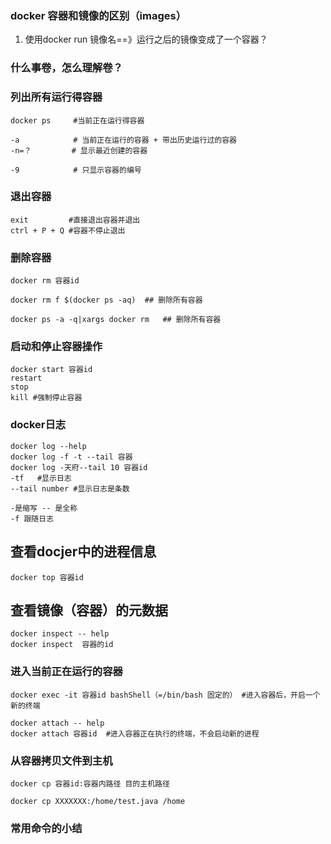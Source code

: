 ### docker 容器和镜像的区别（images）
1. 使用docker run 镜像名==》运行之后的镜像变成了一个容器？
### 什么事卷，怎么理解卷？
### 列出所有运行得容器
```
docker ps     #当前正在运行得容器

-a            # 当前正在运行的容器 + 带出历史运行过的容器
-n=？         # 显示最近创建的容器

-9            # 只显示容器的编号
```


### 退出容器
```
exit         #直接退出容器并退出
ctrl + P + Q #容器不停止退出
```

### 删除容器
```
docker rm 容器id

docker rm f $(docker ps -aq)  ## 删除所有容器

docker ps -a -q|xargs docker rm   ## 删除所有容器

```

### 启动和停止容器操作

```
docker start 容器id
restart
stop
kill #强制停止容器

```

### docker日志
```
docker log --help
docker log -f -t --tail 容器 
docker log -天府--tail 10 容器id
-tf   #显示日志
--tail number #显示日志是条数 

-是缩写 -- 是全称
-f 跟随日志
```

## 查看docjer中的进程信息
```
docker top 容器id

```

## 查看镜像（容器）的元数据
```
docker inspect -- help
docker inspect  容器的id
```

### 进入当前正在运行的容器

```
docker exec -it 容器id bashShell（=/bin/bash 固定的） #进入容器后，开启一个新的终端

docker attach -- help
docker attach 容器id  #进入容器正在执行的终端，不会启动新的进程

```

### 从容器拷贝文件到主机
```
docker cp 容器id:容器内路径 目的主机路径

docker cp XXXXXXX:/home/test.java /home
```


### 常用命令的小结



